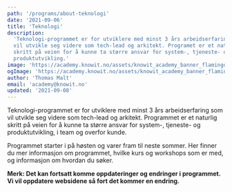 ```yaml
---
path: '/programs/about-teknologi'
date: '2021-09-06'
title: 'Teknologi'
description:
  'Teknologi-programmet er for utviklere med minst 3 års arbeidserfaring som
  vil utvikle seg videre som tech-lead og arkitekt. Programet er et naturlig
  skritt på veien for å kunne ta større ansvar for system-, tjeneste- og
  produktutvikling.'
image: 'https://academy.knowit.no/assets/knowit_academy_banner_flamingo.png'
ogImage: 'https://academy.knowit.no/assets/knowit_academy_banner_flamingo.png'
author: 'Thomas Malt'
email: 'academy@knowit.no'
updated: '2021-09-08'
---
```


Teknologi-programmet er for utviklere med minst 3 års arbeidserfaring som vil
utvikle seg videre som tech-lead og arkitekt. Programmet er et naturlig skritt
på veien for å kunne ta større ansvar for system-, tjeneste- og
produktutvikling, i team og overfor kunde.

Programmet starter i på høsten og varer fram til neste sommer. Her finner du
mer informasjon om programmet, hvilke kurs og workshops som er med, og
informasjon om hvordan du søker.

**Merk: Det kan fortsatt komme oppdateringer og endringer i programmet. Vi vil
oppdatere websidene så fort det kommer en endring.**
